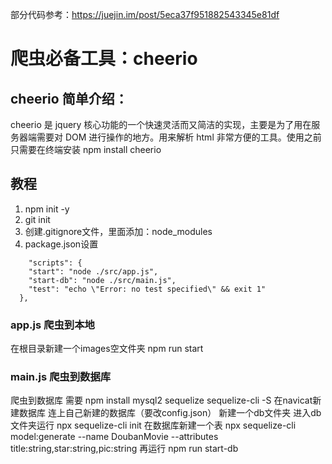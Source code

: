 部分代码参考：https://juejin.im/post/5eca37f951882543345e81df
# 爬虫必备工具：cheerio
## cheerio 简单介绍：
cheerio 是 jquery 核心功能的一个快速灵活而又简洁的实现，主要是为了用在服务器端需要对 DOM 进行操作的地方。用来解析 html 非常方便的工具。使用之前只需要在终端安装 npm install cheerio

## 教程
 1. npm init -y
 2. git init 
 3. 创建.gitignore文件，里面添加：node_modules
 4. package.json设置
```
    "scripts": {
    "start": "node ./src/app.js",
    "start-db": "node ./src/main.js",
    "test": "echo \"Error: no test specified\" && exit 1"
  },
```

### app.js 爬虫到本地
在根目录新建一个images空文件夹
npm run start
### main.js 爬虫到数据库
  爬虫到数据库 需要
  npm install mysql2 sequelize sequelize-cli -S
  在navicat新建数据库
  连上自己新建的数据库（要改config.json）
  新建一个db文件夹
  进入db文件夹运行
  npx sequelize-cli init
  在数据库新建一个表
  npx sequelize-cli model:generate --name DoubanMovie --attributes title:string,star:string,pic:string
  再运行
  npm run start-db

  
